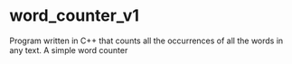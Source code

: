 # word_counter_v1
Program written in C++ that counts all the occurrences of all the words in any text. A simple word counter
